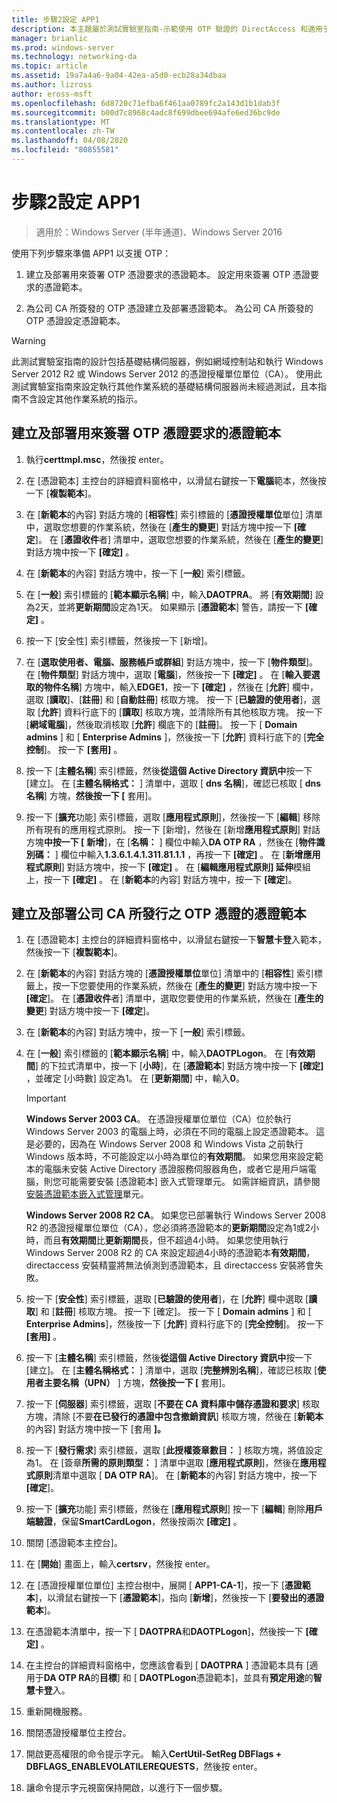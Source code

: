 ```yaml
---
title: 步驟2設定 APP1
description: 本主題屬於測試實驗室指南-示範使用 OTP 驗證的 DirectAccess 和適用于 Windows Server 2016 的 RSA SecurID
manager: brianlic
ms.prod: windows-server
ms.technology: networking-da
ms.topic: article
ms.assetid: 19a7a4a6-9a04-42ea-a5d0-ecb28a34dbaa
ms.author: lizross
author: eross-msft
ms.openlocfilehash: 6d8720c71efba6f461aa0789fc2a143d1b1dab3f
ms.sourcegitcommit: b00d7c8968c4adc8f699dbee694afe6ed36bc9de
ms.translationtype: MT
ms.contentlocale: zh-TW
ms.lasthandoff: 04/08/2020
ms.locfileid: "80855581"
---
```

# <a name="step-2-configure-app1"></a>步驟2設定 APP1

>適用於：Windows Server (半年通道)、Windows Server 2016

使用下列步驟來準備 APP1 以支援 OTP：  
  
1. 建立及部署用來簽署 OTP 憑證要求的憑證範本。 設定用來簽署 OTP 憑證要求的憑證範本。  
  
2. 為公司 CA 所簽發的 OTP 憑證建立及部署憑證範本。 為公司 CA 所簽發的 OTP 憑證設定憑證範本。  
  
> [!WARNING]  
> 此測試實驗室指南的設計包括基礎結構伺服器，例如網域控制站和執行 Windows Server 2012 R2 或 Windows Server 2012 的憑證授權單位單位（CA）。 使用此測試實驗室指南來設定執行其他作業系統的基礎結構伺服器尚未經過測試，且本指南不含設定其他作業系統的指示。  
  
## <a name="to-create-and-deploy-a-certificate-template-used-to-sign-otp-certificate-requests"></a><a name="DAOTPRA"></a>建立及部署用來簽署 OTP 憑證要求的憑證範本  
  
1.  執行**certtmpl.msc**，然後按 enter。  
  
2.  在 [憑證範本] 主控台的詳細資料窗格中，以滑鼠右鍵按一下**電腦**範本，然後按一下 [**複製範本**]。  
  
3.  在 [**新範本**的內容] 對話方塊的 [**相容性**] 索引標籤的 [**憑證授權單位**單位] 清單中，選取您想要的作業系統，然後在 [**產生的變更**] 對話方塊中按一下 **[確定**]。 在 [**憑證收件**者] 清單中，選取您想要的作業系統，然後在 [**產生的變更**] 對話方塊中按一下 **[確定]** 。  
  
4.  在 [**新範本**的內容] 對話方塊中，按一下 [**一般**] 索引標籤。  
  
5.  在 [**一般**] 索引標籤的 [**範本顯示名稱**] 中，輸入**DAOTPRA**。 將 [**有效期間**] 設為2天，並將**更新期間**設定為1天。 如果顯示 [**憑證範本**] 警告，請按一下 **[確定]** 。  
  
6.  按一下 [安全性] 索引標籤，然後按一下 [新增]。  
  
7.  在 [**選取使用者、電腦、服務帳戶或群組**] 對話方塊中，按一下 [**物件類型**]。 在 [**物件類型**] 對話方塊中，選取 [**電腦**]，然後按一下 **[確定]** 。 在 [**輸入要選取的物件名稱**] 方塊中，輸入**EDGE1**，按一下 **[確定]** ，然後在 [**允許**] 欄中，選取 [**讀取**]、[**註冊**] 和 [**自動註冊**] 核取方塊。 按一下 [**已驗證的使用者**]，選取 [**允許**] 資料行底下的 [**讀取**] 核取方塊，並清除所有其他核取方塊。 按一下 [**網域電腦**]，然後取消核取 [**允許**] 欄底下的 [**註冊**]。 按一下 [ **Domain admins** ] 和 [ **Enterprise Admins** ]，然後按一下 [**允許**] 資料行底下的 [**完全控制**]。 按一下 **[套用]** 。  
  
8.  按一下 [**主體名稱**] 索引標籤，然後**從這個 Active Directory 資訊中**按一下 [建立]。 在 [**主體名稱格式：** ] 清單中，選取 [ **dns 名稱**]，確認已核取 [ **dns 名稱**] 方塊，**然後按一下 [** 套用]。  
  
9. 按一下 [**擴充**功能] 索引標籤，選取 [**應用程式原則**]，然後按一下 [**編輯**] 移除所有現有的應用程式原則。 按一下 [新增]，然後在 [新增**應用程式原則**] 對話方塊**中按一下 [** **新增**]，在 [**名稱：** ] 欄位中輸入**DA OTP RA** ，然後在 [**物件識別碼：** ] 欄位中輸入**1.3.6.1.4.1.311.81.1.1** ，再按一下 **[確定]** 。 在 [**新增應用程式原則**] 對話方塊中，按一下 **[確定]** 。 在 [**編輯應用程式原則] 延伸**模組上，按一下 **[確定]** 。 在 [**新範本**的內容] 對話方塊中，按一下 **[確定**]。  
  
## <a name="to-create-and-deploy-a-certificate-template-for-otp-certificates-issued-by-the-corporate-ca"></a><a name="DAOTPLogon"></a>建立及部署公司 CA 所發行之 OTP 憑證的憑證範本  
  
1.  在 [憑證範本] 主控台的詳細資料窗格中，以滑鼠右鍵按一下**智慧卡登**入範本，然後按一下 [**複製範本**]。  
  
2.  在 [**新範本**的內容] 對話方塊的 [**憑證授權單位**單位] 清單中的 [**相容性**] 索引標籤上，按一下您要使用的作業系統，然後在 [**產生的變更**] 對話方塊中按一下 **[確定**]。 在 [**憑證收件**者] 清單中，選取您要使用的作業系統，然後在 [**產生的變更**] 對話方塊中按一下 **[確定**]。  
  
3.  在 [**新範本**的內容] 對話方塊中，按一下 [**一般**] 索引標籤。  
  
4.  在 [**一般**] 索引標籤的 [**範本顯示名稱**] 中，輸入**DAOTPLogon**。 在 [**有效期間**] 的下拉式清單中，按一下 [**小時**]，在 [**憑證範本**] 對話方塊中按一下 **[確定]** ，並確定 [小時數] 設定為1。 在 [**更新期間**] 中，輸入**0**。  
  
    > [!IMPORTANT]  
    > **Windows Server 2003 CA**。 在憑證授權單位單位（CA）位於執行 Windows Server 2003 的電腦上時，必須在不同的電腦上設定憑證範本。 這是必要的，因為在 Windows Server 2008 和 Windows Vista 之前執行 Windows 版本時，不可能設定以小時為單位的**有效期間**。 如果您用來設定範本的電腦未安裝 Active Directory 憑證服務伺服器角色，或者它是用戶端電腦，則您可能需要安裝 [憑證範本] 嵌入式管理單元。 如需詳細資訊，請參閱[安裝憑證範本嵌入式管理](https://technet.microsoft.com/library/cc732445.aspx)單元。  
    >   
    > **Windows Server 2008 R2 CA**。 如果您已部署執行 Windows Server 2008 R2 的憑證授權單位單位（CA），您必須將憑證範本的**更新期間**設定為1或2小時，而且**有效期間**比**更新期間**長，但不超過4小時。 如果您使用執行 Windows Server 2008 R2 的 CA 來設定超過4小時的憑證範本**有效期間**，directaccess 安裝精靈將無法偵測到憑證範本，且 directaccess 安裝將會失敗。  
  
5.  按一下 [**安全性**] 索引標籤，選取 [**已驗證的使用者**]，在 [**允許**] 欄中選取 [**讀取**] 和 [**註冊**] 核取方塊。 按一下 [確定]。 按一下 [ **Domain admins** ] 和 [ **Enterprise Admins**]，然後按一下 [**允許**] 資料行底下的 [**完全控制**]。 按一下 **[套用]** 。  
  
6.  按一下 [**主體名稱**] 索引標籤，然後**從這個 Active Directory 資訊中**按一下 [建立]。 在 [**主體名稱格式：** ] 清單中，選取 [**完整辨別名稱**]，確認已核取 [**使用者主要名稱（UPN）** ] 方塊，**然後按一下 [** 套用]。  
  
7.  按一下 [**伺服器**] 索引標籤，選取 [**不要在 CA 資料庫中儲存憑證和要求**] 核取方塊，清除 [不要**在已發行的憑證中包含撤銷資訊**] 核取方塊，然後在 [**新範本**的內容] 對話方塊中按一下 [套用 **]。**  
  
8.  按一下 [**發行需求**] 索引標籤，選取 [**此授權簽章數目：** ] 核取方塊，將值設定為1。 在 [簽章**所需的原則類型：** ] 清單中選取 [**應用程式原則**]，然後在**應用程式原則**清單中選取 [ **DA OTP RA**]。 在 [**新範本**的內容] 對話方塊中，按一下 **[確定**]。  
  
9. 按一下 [**擴充**功能] 索引標籤，然後在 [**應用程式原則**] 按一下 [**編輯**] 刪除**用戶端驗證**，保留**SmartCardLogon**，然後按兩次 **[確定]** 。  
  
10. 關閉 [憑證範本主控台]。  
  
11. 在 [**開始**] 畫面上，輸入**certsrv**，然後按 enter。  
  
12. 在 [憑證授權單位單位] 主控台樹中，展開 [ **APP1-CA-1**]，按一下 [**憑證範本**]，以滑鼠右鍵按一下 [**憑證範本**]，指向 [**新增**]，然後按一下 [**要發出的憑證範本**]。  
  
13. 在憑證範本清單中，按一下 [ **DAOTPRA**和**DAOTPLogon**]，然後按一下 **[確定]** 。  
  
14. 在主控台的詳細資料窗格中，您應該會看到 [ **DAOTPRA** ] 憑證範本具有 [適用于**DA OTP RA**的**目標**] 和 [ **DAOTPLogon**憑證範本]，並具有**預定用途**的**智慧卡登**入。  
  
15. 重新開機服務。  
  
16. 關閉憑證授權單位主控台。  
  
17. 開啟更高權限的命令提示字元。 輸入**CertUtil-SetReg DBFlags + DBFLAGS_ENABLEVOLATILEREQUESTS**，然後按 enter。  
  
18. 讓命令提示字元視窗保持開啟，以進行下一個步驟。  
  


